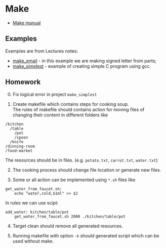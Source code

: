 # Make

- [Make manual](https://www.gnu.org/software/make/manual/html_node/index.html)

## Examples
Examples are from Lectures notes:
* [make_email](make_email) - in this example we are making signed letter from parts;
* [make_simplest](make_simplest) - example of creating simple C program using gcc.

## Homework

0. Fix logical error in project `make_simplest`

1. Create makefile which contains steps for cooking soup.  
The rules of makefile should contains action for moving files
of changing their content in different folders like
```
/kitchen
  /table
    /pot
    /spoon
  /knife
/dinning-room
/food-market
```
The resources should be in files. (e.g. `potato.txt`, `carrot.txt`, `water.txt`)

2. The cooking process should change file location or generate new files.

3. Some or all action can be implemented using `*.sh` files like
```
get_water_from_faucet.sh:
	echo "water,cold,$1ml" >> $2
```
In rules we can use scipt:
```
add_water: kitchen/table/pot
	get_water_from_faucet.sh 2000 ./kitchen/table/pot
```

4. Target clean should remove all generated resources.

5. Running makefile with option `-k` should generated script which can be used without make.
